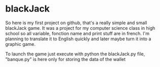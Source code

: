 # blackJack

So here is my first project on github, that's a really simple and small blackJack game.
It was a project for my computer science class in high school so all variable, fonction name and print stuff are in french.
I'm planning to translate it to English quickly and later maybe turn it into a graphic game.

To launch the game just execute with python the blackJack.py file, "banque.py" is here only for storing the data of the wallet